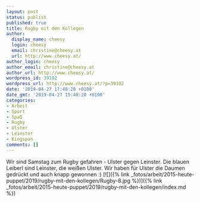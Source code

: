 ```yaml
---
layout: post
status: publish
published: true
title: Rugby mit den Kollegen
author:
  display_name: cheesy
  login: cheesy
  email: christine@cheesy.at
  url: http://www.cheesy.at/
author_login: cheesy
author_email: christine@cheesy.at
author_url: http://www.cheesy.at/
wordpress_id: 39102
wordpress_url: http://www.cheesy.at/?p=39102
date: '2019-04-27 17:48:20 +0100'
date_gmt: '2019-04-27 15:48:20 +0100'
categories:
- Arbeit
- Sport
- Spaß
- Rugby
- Ulster
- Leinster
- Kingspan
comments: []
---
```

Wir sind Samstag zum Rugby gefahren - Ulster gegen Leinster. Die blauen Leiberl sind Leinster, die weißen Ulster. Wir haben für Ulster die Daumen gedrückt und auch knapp gewonnen :)
[![]({% link _fotos/arbeit/2015-heute-puppet/2019/rugby-mit-den-kollegen/Rugby-8.jpg %})]({% link _fotos/arbeit/2015-heute-puppet/2019/rugby-mit-den-kollegen/index.md %})
